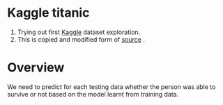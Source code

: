 # Kaggle titanic

1. Trying out first [Kaggle](https://www.kaggle.com/) dataset exploration.
2. This is copied and modified form of [source](http://ahmedbesbes.com/how-to-score-08134-in-titanic-kaggle-challenge.html) .


# Overview
We need to predict for each testing data whether the person was able to survive or not based on the model learnt from training data.
